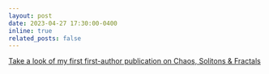 ```yaml
---
layout: post
date: 2023-04-27 17:30:00-0400
inline: true
related_posts: false
---
```


[Take a look of my first first-author publication on Chaos, Solitons & Fractals](https://zhuozshi.github.io/publications/)

